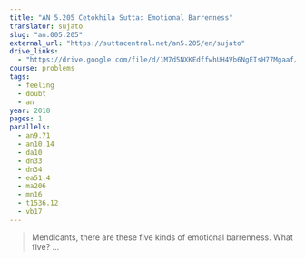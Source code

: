 ```yaml
---
title: "AN 5.205 Cetokhila Sutta: Emotional Barrenness"
translator: sujato
slug: "an.005.205"
external_url: "https://suttacentral.net/an5.205/en/sujato"
drive_links:
  - "https://drive.google.com/file/d/1M7d5NXKEdffwhUH4Vb6NgEIsH77Mgaaf/view?usp=drivesdk"
course: problems
tags:
  - feeling
  - doubt
  - an
year: 2018
pages: 1
parallels:
  - an9.71
  - an10.14
  - da10
  - dn33
  - dn34
  - ea51.4
  - ma206
  - mn16
  - t1536.12
  - vb17
---
```


> Mendicants, there are these five kinds of emotional barrenness. What five? …

<!---->
